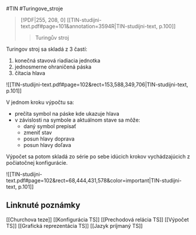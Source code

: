 #TIN #Turingove_stroje 
> [!PDF|255, 208, 0] [[TIN-studijni-text.pdf#page=101&annotation=3594R|TIN-studijni-text, p.100]]
> > Turingův stroj

Turingov stroj sa skladá z 3 častí:
1. konečná stavová riadiacia jednotka
2. jednosmerne ohraničená páska
3. čítacia hlava

![[TIN-studijni-text.pdf#page=102&rect=153,588,349,706|TIN-studijni-text, p.101]]

V jednom kroku výpočtu sa:
- prečíta symbol na páske kde ukazuje hlava
- v závislosti na symbole a aktuálnom stave sa môže:
	- daný symbol prepísať
	- zmeniť stav
	- posun hlavy doprava
	- posun hlavy doľava

Výpočet sa potom skladá zo série po sebe idúcich krokov vychádzajúcich z počiatočnej konfigurácie.

![[TIN-studijni-text.pdf#page=102&rect=68,444,431,578&color=important|TIN-studijni-text, p.101]]

## Linknuté poznámky
[[Churchova teze]]
[[Konfigurácia TS]]
[[Prechodová relácia TS]]
[[Výpočet TS]]
[[Grafická reprezentácia TS]]
[[Jazyk príjmaný TS]]
